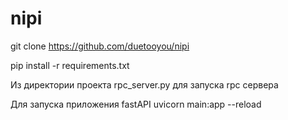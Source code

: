 # nipi 
git clone https://github.com/duetooyou/nipi

pip install -r requirements.txt

Из директории проекта rpc_server.py для запуска rpc сервера

Для запуска приложения fastAPI uvicorn main:app --reload
